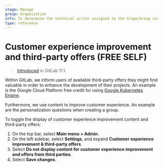 ```yaml
---
stage: Manage
group: Organization
info: To determine the technical writer assigned to the Stage/Group associated with this page, see https://about.gitlab.com/handbook/product/ux/technical-writing/#assignments
type: reference
---
```


# Customer experience improvement and third-party offers **(FREE SELF)**

> [Introduced](https://gitlab.com/gitlab-org/gitlab-foss/-/merge_requests/20379) in GitLab 11.1.

Within GitLab, we inform users of available third-party offers they might find valuable in order
to enhance the development of their projects. An example is the Google Cloud Platform free credit
for using [Google Kubernetes Engine](https://cloud.google.com/kubernetes-engine/).

Furthermore, we use content to improve customer experience. An example are the personalization
questions when creating a group.

To toggle the display of customer experience improvement content and third-party offers:

1. On the top bar, select **Main menu > Admin**.
1. On the left sidebar, select **Settings**, and expand **Customer experience improvement & third-party offers**.
1. Select **Do not display content for customer experience improvement and offers from third parties**.
1. Select **Save changes**.

<!-- ## Troubleshooting

Include any troubleshooting steps that you can foresee. If you know beforehand what issues
one might have when setting this up, or when something is changed, or on upgrading, it's
important to describe those, too. Think of things that may go wrong and include them here.
This is important to minimize requests for support, and to avoid doc comments with
questions that you know someone might ask.

Each scenario can be a third-level heading, for example `### Getting error message X`.
If you have none to add when creating a doc, leave this section in place
but commented out to help encourage others to add to it in the future. -->
